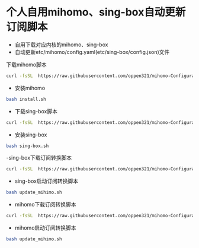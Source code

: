 # 个人自用mihomo、sing-box自动更新订阅脚本
- 自用下载对应内核的mihomo、sing-box
- 自动更新etc/mihomo/config.yaml(etc/sing-box/config.json)文件

下载mihomo脚本
```sh
curl -fsSL  https://raw.githubusercontent.com/oppen321/mihomo-Configuration/main/install.sh -o install.sh
```

- 安装mihomo
```sh
bash install.sh
```

- 下载sing-box脚本
```sh
curl -fsSL  https://raw.githubusercontent.com/oppen321/mihomo-Configuration/main/sing-box.sh -o sing-box.sh
```

- 安装sing-box
```sh
bash sing-box.sh
```

-sing-box下载订阅转换脚本
```sh
curl -fsSL  https://raw.githubusercontent.com/oppen321/mihomo-Configuration/main/update_sing-box.sh -o update_sing-box.sh
```

- sing-box启动订阅转换脚本
```sh
bash update_mihimo.sh
```

- mihomo下载订阅转换脚本
```sh
curl -fsSL  https://raw.githubusercontent.com/oppen321/mihomo-Configuration/main/update_mihimo.sh -o update_mihimo.sh
```

- mihomo启动订阅转换脚本
```sh
bash update_mihimo.sh
```
